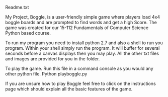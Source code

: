 Readme.txt

My Project, Boggle, is a user-friendly simple game where
players load 4x4 boggle boards and are prompted to find words and get 
a high Score. The game was created for our 15-112 Fundamentals of 
Computer Science Python based course.

To run my program you need to install python 2.7 and also
a shell to run you program. Within your shell simply run the
program. It will buffer for several seconds before a canvas 
displays then you may play. All the other txt files and images
are provided for you in the folder.

To play the game. Run this file in a command console as you
would any other python file. Python playboggle.py

If you are unsure how to play Boggle feel free to click on the
instructions page which should explain all the basic features
of the game.